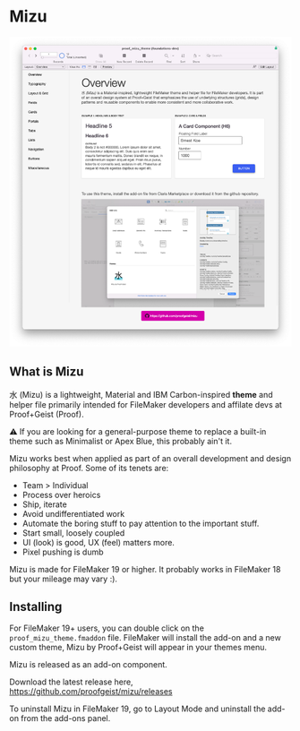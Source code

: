 # Mizu

![Mizu img](mizu.png "Text to show on mouseover")

## What is Mizu
水 (Mizu) is a lightweight, Material and IBM Carbon-inspired **theme** and helper file primarily intended for FileMaker developers and affilate devs at Proof+Geist (Proof). 

:warning: If you are looking for a general-purpose theme to replace a built-in theme such as Minimalist or Apex Blue, this probably ain't it. 

Mizu works best when applied as part of an overall development and design philosophy at Proof. Some of its tenets are:

- Team > Individual
- Process over heroics
- Ship, iterate
- Avoid undifferentiated work
- Automate the boring stuff to pay attention to the important stuff.
- Start small, loosely coupled
- UI (look) is good, UX (feel) matters more.
- Pixel pushing is dumb

Mizu is made for FileMaker 19 or higher. It probably works in FileMaker 18 but your mileage may vary :). 

## Installing

For FileMaker 19+ users, you can double click on the `proof_mizu_theme.fmaddon` file. FileMaker will install the add-on and a new custom theme, Mizu by Proof+Geist will appear in your themes menu.

Mizu is released as an add-on component.

Download the latest release here, https://github.com/proofgeist/mizu/releases

To uninstall Mizu in FileMaker 19, go to Layout Mode and uninstall the add-on from the add-ons panel.
